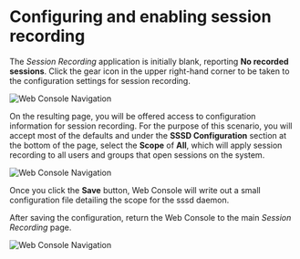 # Configuring and enabling session recording

The *Session Recording* application is initially blank, reporting **No recorded sessions**.  Click the gear icon in the upper right-hand corner to be taken to the configuration settings for session recording.

![Web Console Navigation](/smcbrien/scenarios/terminal-session-recording/assets/session-recording-initial.png)

On the resulting page, you will be offered access to configuration information
for session recording.  For the purpose of this scenario, you will accept most
of the defaults and under the **SSSD Configuration** section at the bottom of
the page, select the **Scope** of **All**, which will apply session recording
to all users and groups that open sessions on the system.

![Web Console Navigation](/smcbrien/scenarios/terminal-session-recording/assets/all-scope-selected.png)

Once you click the **Save** button, Web Console will write out a small
configuration file detailing the scope for the sssd daemon.

After saving the configuration, return the Web Console to the main *Session
Recording* page.

![Web Console Navigation](/smcbrien/scenarios/terminal-session-recording/assets/return-main-session-page.png)

